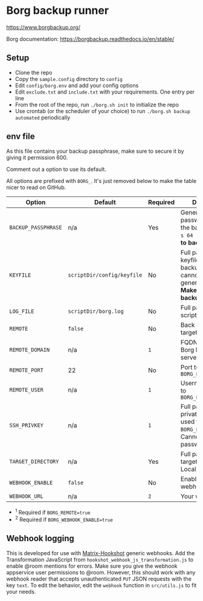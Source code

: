 # Borg backup runner

<!--
Borg backup runner. Wrapper script for basic borg backup features.
Copyright (C) 2022  Twilight Sparkle

This program is free software: you can redistribute it and/or modify
it under the terms of the GNU Affero General Public License as published
by the Free Software Foundation, either version 3 of the License, or
(at your option) any later version.

This program is distributed in the hope that it will be useful,
but WITHOUT ANY WARRANTY; without even the implied warranty of
MERCHANTABILITY or FITNESS FOR A PARTICULAR PURPOSE.  See the
GNU Affero General Public License for more details.

You should have received a copy of the GNU Affero General Public License
along with this program.  If not, see <https://www.gnu.org/licenses/>.
-->

<https://www.borgbackup.org/>

Borg documentation: <https://borgbackup.readthedocs.io/en/stable/>

## Setup

- Clone the repo
- Copy the `sample.config` directory to `config`
- Edit `config/borg.env` and add your config options
- Edit `exclude.txt` and `include.txt` with your requirements. One entry per line
- From the root of the repo, run `./borg.sh init` to initialize the repo
- Use crontab (or the scheduler of your choice) to run `./borg.sh backup automated` periodically

## env file

As this file contains your backup passphrase, make sure to secure it by giving it permission 600.

Comment out a option to use its default.

All options are prefixed with `BORG_`. It's just removed below to make the table nicer to read on GitHub.

| Option              | Default                    | Required     | Description                                                                                                                 |
| ------------------- | -------------------------- | ------------ | --------------------------------------------------------------------------------------------------------------------------- |
| `BACKUP_PASSPHRASE` | n/a                        | Yes          | Generate a secure password to protect the backup. `pwgen -s 64 1`. **Make sure to backup this.**                            |
| `KEYFILE`           | `scriptDir/config/keyfile` | No           | Full path to the keyfile to encrypt backups with. Path cannot exist, it is generated by Borg. **Make sure to backup this.** |
| `LOG_FILE`          | `scriptDir/borg.log`       | No           | Full path to the script log file                                                                                            |
| `REMOTE`            | `false`                    | No           | Back up to a remote target over SSH                                                                                         |
| `REMOTE_DOMAIN`     | n/a                        | <sup>1</sup> | FQDN or IP of the Borg backup server/target                                                                                 |
| `REMOTE_PORT`       | 22                         | No           | Port to connect to `BORG_REMOTE_DOMAIN`                                                                                     |
| `REMOTE_USER`       | n/a                        | <sup>1</sup> | Username to log in to `BORG_REMOTE_DOMAIN`                                                                                  |
| `SSH_PRIVKEY`       | n/a                        | <sup>1</sup> | Full path to the private SSH key used to log in to `BORG_REMOTE_DOMAIN`. Cannot be password protected                       |
| `TARGET_DIRECTORY`  | n/a                        | Yes          | Full path to backup target directory. Local or remote                                                                       |
| `WEBHOOK_ENABLE`    | `false`                    | No           | Enable logging to webhook                                                                                                   |
| `WEBHOOK_URL`       | n/a                        | <sup>2</sup> | Your webhook URL                                                                                                            |

- <sup>1</sup> Required if `BORG_REMOTE=true`
- <sup>2</sup> Required if `BORG_WEBHOOK_ENABLE=true`

## Webhook logging

This is developed for use with [Matrix-Hookshot](https://github.com/matrix-org/matrix-hookshot) generic webhooks. Add
the Transformation JavaScript from `hookshot_webhook_js_transformation.js` to enable @room mentions for errors. Make
sure you give the webhook appservice user permissions to @room. However, this should work with any webhook reader that
accepts unauthenticated `PUT` JSON requests with the key `text`. To edit the behavior, edit the `webhook` function in
`src/utils.js` to fit your needs.
